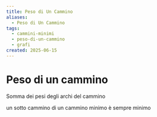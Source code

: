 ```yaml
---
title: Peso di Un Cammino
aliases:
  - Peso di Un Cammino
tags:
  - cammini-minimi
  - peso-di-un-cammino
  - grafi
created: 2025-06-15
---
```


# Peso di un cammino
Somma dei pesi degli archi del cammino

un sotto cammino di un cammino minimo è sempre minimo